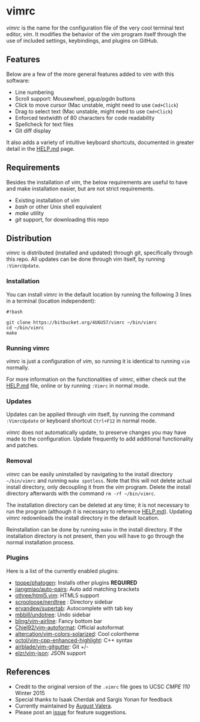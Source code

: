 # vimrc #

*vimrc* is the name for the configuration file of the very cool terminal text
editor, *vim*. It modifies the behavior of the *vim* program itself through the
use of included settings, keybindings, and plugins on GitHub.

## Features ##

Below are a few of the more general features added to *vim* with this software:

* Line numbering
* Scroll support: Mousewheel, pgup/pgdn buttons
* Click to move cursor (Mac unstable, might need to use `Cmd+Click`)
* Drag to select text (Mac unstable, might need to use `Cmd+Click`)
* Enforced textwidth of 80 characters for code readability
* Spellcheck for text files
* Git diff display

It also adds a variety of intuitive keyboard shortcuts, documented in greater
detail in the [HELP.md](./HELP.md) page.

## Requirements ##

Besides the installation of *vim*, the below requirements are useful to have and
make installation easier, but are not strict requirements.

* Existing installation of *vim*
* *bash* or other Unix shell equivalent
* *make* utility
* *git* support, for downloading this repo

## Distribution ##

*vimrc* is distributed (installed and updated) through git, specifically through
this repo. All updates can be done through vim itself, by running
`:VimrcUpdate`.

### Installation ###

You can install *vimrc* in the default location by running the following 3 lines
in a terminal (location independent):

```
#!bash

git clone https://bitbucket.org/4U6U57/vimrc ~/bin/vimrc
cd ~/bin/vimrc
make
```

### Running vimrc ###

*vimrc* is just a configuration of *vim*, so running it is identical to running
`vim` normally.

For more information on the functionalities of *vimrc*, either check out the
[HELP.md](./HELP.md) file, online or by running `:Vimrc` in normal mode.

### Updates ###

Updates can be applied through *vim* itself, by running the command
`:VimrcUpdate` or keyboard shortcut `Ctrl+F12` in normal mode.

*vimrc* does not automatically update, to preserve changes you may have made to
the configuration. Update frequently to add additional functionality and
patches.

### Removal ###

*vimrc* can be easily uninstalled by navigating to the install directory
`~/bin/vimrc` and running `make spotless`. Note that this will not delete actual
install directory, only decoupling it from the *vim* program. Delete the
install directory afterwards with the command `rm -rf ~/bin/vimrc`.

The installation directory can be deleted at any time; it is not necessary to
run the program (although it is necessary to reference [HELP.md](./HELP/md)).
Updating *vimrc* redownloads the install directory in the default location.

Reinstallation can be done by running `make` in the install directory. If the
installation directory is not present, then you will have to go through the
normal installation process.

### Plugins ###

Here is a list of the currently enabled plugins:

* [tpope/phatogen](https://github.com/tpope/vim-pathogen): Installs other plugins **REQUIRED**
* [jiangmiao/auto-pairs](https://github.com/jiangmiao/auto-pairs): Auto add matching brackets
* [othree/html5.vim](https://github.com/othree/html5.vim): HTML5 support
* [scrooloose/nerdtree](https://github.com/scrooloose/nerdtree) : Directory sidebar
* [ervandew/supertab](https://github.com/ervandew/supertab): Autocomplete with tab key
* [mbbill/undotree](https://github.com/mbbill/undotree): Undo sidebar
* [bling/vim-airline](https://github.com/bling/vim-airline): Fancy bottom bar
* [Chiel92/vim-autoformat](https://github.com/Chiel92/vim-autoformat): Official autoformat
* [altercation/vim-colors-solarized](https://github.com/altercation/vim-colors-solarized): Cool colortheme
* [octol/vim-cpp-enhanced-highlight](https://github.com/octol/vim-cpp-enhanced-highlight): C++ syntax
* [airblade/vim-gitgutter](https://github.com/airblade/vim-gitgutter): Git +/-
* [elzr/vim-json](https://github.com/elzr/vim-json): JSON support

## References ##

* Credit to the original version of the `.vimrc` file goes to UCSC *CMPE 110* Winter 2015
* Special thanks to Isaak Cherdak and Sargis Yonan for feedback
* Currently maintained by [August Valera](http://bitbucket.org/4U6U57).
* Please post an [issue](http://bitbucket.org/4U6U57/vimrc/issues/new) for feature suggestions.
